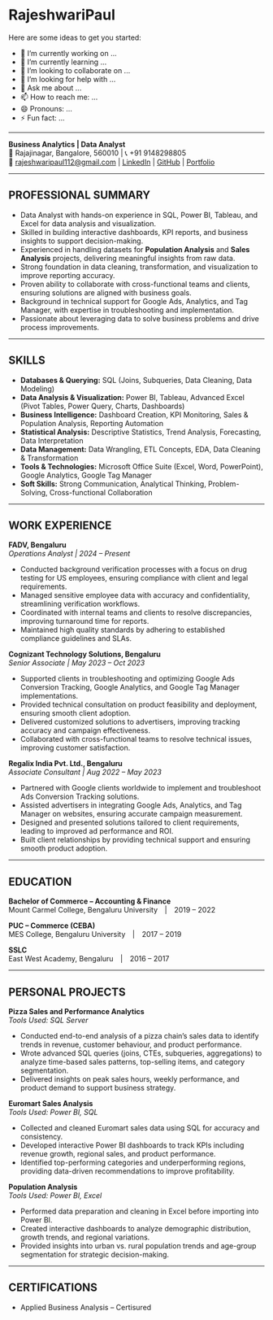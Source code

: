 # **RajeshwariPaul**

Here are some ideas to get you started:

- 🔭 I’m currently working on ...
- 🌱 I’m currently learning ...
- 👯 I’m looking to collaborate on ...
- 🤔 I’m looking for help with ...
- 💬 Ask me about ...
- 📫 How to reach me: ...
- 😄 Pronouns: ...
- ⚡ Fun fact: ...

--- 

**Business Analytics | Data Analyst**  
📍 Rajajinagar, Bangalore, 560010 | 📞 +91 9148298805  
📧 rajeshwaripaul112@gmail.com | [LinkedIn](#) | [GitHub](https://github.com/RajeshwariPaul) | [Portfolio](https://rajeshwaripaul.github.io/RajeshwariPaul-Protfolio/)  

---

## **PROFESSIONAL SUMMARY**
- Data Analyst with hands-on experience in SQL, Power BI, Tableau, and Excel for data analysis and visualization.  
- Skilled in building interactive dashboards, KPI reports, and business insights to support decision-making.  
- Experienced in handling datasets for **Population Analysis** and **Sales Analysis** projects, delivering meaningful insights from raw data.  
- Strong foundation in data cleaning, transformation, and visualization to improve reporting accuracy.  
- Proven ability to collaborate with cross-functional teams and clients, ensuring solutions are aligned with business goals.  
- Background in technical support for Google Ads, Analytics, and Tag Manager, with expertise in troubleshooting and implementation.  
- Passionate about leveraging data to solve business problems and drive process improvements.  

---

## **SKILLS**
- **Databases & Querying:** SQL (Joins, Subqueries, Data Cleaning, Data Modeling)  
- **Data Analysis & Visualization:** Power BI, Tableau, Advanced Excel (Pivot Tables, Power Query, Charts, Dashboards)  
- **Business Intelligence:** Dashboard Creation, KPI Monitoring, Sales & Population Analysis, Reporting Automation  
- **Statistical Analysis:** Descriptive Statistics, Trend Analysis, Forecasting, Data Interpretation  
- **Data Management:** Data Wrangling, ETL Concepts, EDA, Data Cleaning & Transformation  
- **Tools & Technologies:** Microsoft Office Suite (Excel, Word, PowerPoint), Google Analytics, Google Tag Manager  
- **Soft Skills:** Strong Communication, Analytical Thinking, Problem-Solving, Cross-functional Collaboration  

---

## **WORK EXPERIENCE**

**FADV, Bengaluru**  
*Operations Analyst | 2024 – Present*  
- Conducted background verification processes with a focus on drug testing for US employees, ensuring compliance with client and legal requirements.  
- Managed sensitive employee data with accuracy and confidentiality, streamlining verification workflows.  
- Coordinated with internal teams and clients to resolve discrepancies, improving turnaround time for reports.  
- Maintained high quality standards by adhering to established compliance guidelines and SLAs.  

**Cognizant Technology Solutions, Bengaluru**  
*Senior Associate | May 2023 – Oct 2023*  
- Supported clients in troubleshooting and optimizing Google Ads Conversion Tracking, Google Analytics, and Google Tag Manager implementations.  
- Provided technical consultation on product feasibility and deployment, ensuring smooth client adoption.  
- Delivered customized solutions to advertisers, improving tracking accuracy and campaign effectiveness.  
- Collaborated with cross-functional teams to resolve technical issues, improving customer satisfaction.  

**Regalix India Pvt. Ltd., Bengaluru**  
*Associate Consultant | Aug 2022 – May 2023*  
- Partnered with Google clients worldwide to implement and troubleshoot Ads Conversion Tracking solutions.  
- Assisted advertisers in integrating Google Ads, Analytics, and Tag Manager on websites, ensuring accurate campaign measurement.  
- Designed and presented solutions tailored to client requirements, leading to improved ad performance and ROI.  
- Built client relationships by providing technical support and ensuring smooth product adoption.  

---

## **EDUCATION**

**Bachelor of Commerce – Accounting & Finance**  
Mount Carmel College, Bengaluru University | 2019 – 2022  

**PUC – Commerce (CEBA)**  
MES College, Bengaluru University | 2017 – 2019  

**SSLC**  
East West Academy, Bengaluru | 2016 – 2017  

---

## **PERSONAL PROJECTS**

**Pizza Sales and Performance Analytics**  
*Tools Used: SQL Server*  
- Conducted end-to-end analysis of a pizza chain’s sales data to identify trends in revenue, customer behaviour, and product performance.  
- Wrote advanced SQL queries (joins, CTEs, subqueries, aggregations) to analyze time-based sales patterns, top-selling items, and category segmentation.  
- Delivered insights on peak sales hours, weekly performance, and product demand to support business strategy.  

**Euromart Sales Analysis**  
*Tools Used: Power BI, SQL*  
- Collected and cleaned Euromart sales data using SQL for accuracy and consistency.  
- Developed interactive Power BI dashboards to track KPIs including revenue growth, regional sales, and product performance.  
- Identified top-performing categories and underperforming regions, providing data-driven recommendations to improve profitability.  

**Population Analysis**  
*Tools Used: Power BI, Excel*  
- Performed data preparation and cleaning in Excel before importing into Power BI.  
- Created interactive dashboards to analyze demographic distribution, growth trends, and regional variations.  
- Provided insights into urban vs. rural population trends and age-group segmentation for strategic decision-making.  

---

## **CERTIFICATIONS**
- Applied Business Analysis – Certisured  

